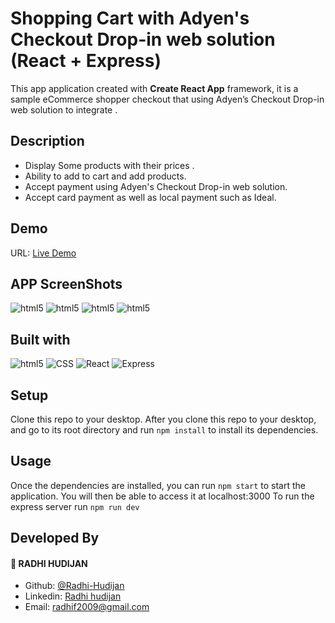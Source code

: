 # Shopping Cart with Adyen's Checkout Drop-in web solution (React + Express)

This app application created with **Create React App** framework, it is a sample eCommerce shopper checkout that using Adyen’s Checkout Drop-in web solution to integrate .

## Description

- Display Some products with their prices .
- Ability to add to cart and add products.
- Accept payment using Adyen's Checkout Drop-in web solution.
- Accept card payment as well as local payment such as Ideal.

## Demo
 URL: [Live Demo]()
 
 ## APP ScreenShots
 <img alt="html5" src="https://i.postimg.cc/8zcW52RC/Screenshot-2022-08-18-at-4-48-30-PM.png" />
 <img alt="html5" src="https://i.postimg.cc/PJ6JnqFQ/Screenshot-2022-08-18-at-4-48-50-PM.png" />
 <img alt="html5" src="https://i.postimg.cc/J0tmJ5Pj/Screenshot-2022-08-18-at-4-51-54-PM.png" />
 <img alt="html5" src="https://i.postimg.cc/7YVdD29k/Screenshot-2022-08-18-at-4-55-23-PM.png" />

## Built with
<p>
  <img alt="html5" src="https://img.shields.io/badge/-HTML5-E34F26?style=flat-square&logo=html5&logoColor=white" />
  <img alt="CSS" src="https://img.shields.io/badge/-CSS-0f61fa?style=flat-square&logo=CSS3&logoColor=white" />
  <img alt="React" src="https://img.shields.io/badge/-React-45b8d8?style=flat-square&logo=react&logoColor=white" /> 
  <img alt="Express" src="https://img.shields.io/badge/-Styled_Components-db7092?style=flat-square&logo=styled-components&logoColor=white" />
   </p>
   
## Setup
Clone this repo to your desktop.
After you clone this repo to your desktop, and go to its root directory and run `npm install` to install its dependencies.


## Usage
Once the dependencies are installed, you can run `npm start` to start the application. You will then be able to access it at localhost:3000
To run the express server run `npm run dev`

## Developed By

#### 👤 **RADHI HUDIJAN**

- Github: [@Radhi-Hudijan](https://github.com/Radhi-Hudijan)
- Linkedin: [Radhi hudijan](https://linkedin.com/in/radhi-hudijan-094b8072)
- Email: radhif2009@gmail.com
